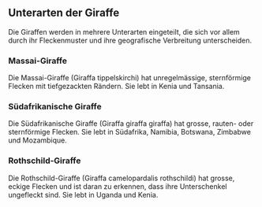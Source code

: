 ## Unterarten der Giraffe

Die Giraffen werden in mehrere Unterarten eingeteilt, die sich vor allem durch ihr Fleckenmuster und ihre geografische Verbreitung unterscheiden.

### Massai-Giraffe
Die Massai-Giraffe (Giraffa tippelskirchi) hat unregelmässige, sternförmige Flecken mit tiefgezackten Rändern. Sie lebt in Kenia und Tansania.

### Südafrikanische Giraffe
Die Südafrikanische Giraffe (Giraffa giraffa giraffa) hat grosse, rauten- oder sternförmige Flecken. Sie lebt in Südafrika, Namibia, Botswana, Zimbabwe und Mozambique.

### Rothschild-Giraffe
Die Rothschild-Giraffe (Giraffa camelopardalis rothschildi) hat grosse, eckige Flecken und ist daran zu erkennen, dass ihre Unterschenkel ungefleckt sind. Sie lebt in Uganda und Kenia.